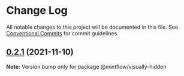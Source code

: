 # Change Log

All notable changes to this project will be documented in this file.
See [Conventional Commits](https://conventionalcommits.org) for commit guidelines.

## [0.2.1](https://github.com/vechai/mintflow/compare/@mintflow/visually-hidden@0.1.0...@mintflow/visually-hidden@0.2.1) (2021-11-10)

**Note:** Version bump only for package @mintflow/visually-hidden
